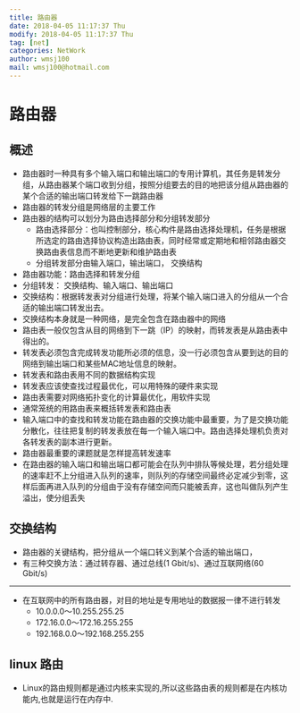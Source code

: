 ```yaml
---
title: 路由器
date: 2018-04-05 11:17:37 Thu
modify: 2018-04-05 11:17:37 Thu
tag: [net]
categories: NetWork
author: wmsj100
mail: wmsj100@hotmail.com
---
```


# 路由器

## 概述

- 路由器时一种具有多个输入端口和输出端口的专用计算机，其任务是转发分组，从路由器某个端口收到分组，按照分组要去的目的地把该分组从路由器的某个合适的输出端口转发给下一跳路由器
- 路由器的转发分组是网络层的主要工作
- 路由器的结构可以划分为路由选择部分和分组转发部分
	- 路由选择部分：也叫控制部分，核心构件是路由选择处理机，任务是根据所选定的路由选择协议构造出路由表，同时经常或定期地和相邻路由器交换路由表信息而不断地更新和维护路由表
	- 分组转发部分由输入端口，输出端口， 交换结构
- 路由器功能：路由选择和转发分组
- 分组转发： 交换结构、输入端口、输出端口
- 交换结构：根据转发表对分组进行处理，将某个输入端口进入的分组从一个合适的输出端口转发出去。
- 交换结构本身就是一种网络，是完全包含在路由器中的网络
- 路由表一般仅包含从目的网络到下一跳（IP）的映射，而转发表是从路由表中得出的。
- 转发表必须包含完成转发功能所必须的信息，没一行必须包含从要到达的目的网络到输出端口和某些MAC地址信息的映射。
- 转发表和路由表用不同的数据结构实现
- 转发表应该使查找过程最优化，可以用特殊的硬件来实现
- 路由表需要对网络拓扑变化的计算最优化，用软件实现
- 通常笼统的用路由表来概括转发表和路由表
- 输入端口中的查找和转发功能在路由器的交换功能中最重要，为了是交换功能分散化，往往把复制的转发表放在每一个输入端口中。路由选择处理机负责对各转发表的副本进行更新。
- 路由器最重要的课题就是怎样提高转发速率
- 在路由器的输入端口和输出端口都可能会在队列中排队等候处理，若分组处理的速率赶不上分组进入队列的速率，则队列的存储空间最终必定减少到零，这样后面再进入队列的分组由于没有存储空间而只能被丢弃，这也叫做队列产生溢出，使分组丢失

## 交换结构

- 路由器的关键结构，把分组从一个端口转义到某个合适的输出端口，
- 有三种交换方法：通过转存器、通过总线(1 Gbit/s)、通过互联网络(60 Gbit/s)

---
- 在互联网中的所有路由器，对目的地址是专用地址的数据报一律不进行转发
	- 10.0.0.0～10.255.255.25
	- 172.16.0.0～172.16.255.255
	- 192.168.0.0～192.168.255.255

## linux 路由

- Linux的路由规则都是通过内核来实现的,所以这些路由表的规则都是在内核功能内,也就是运行在内存中.

